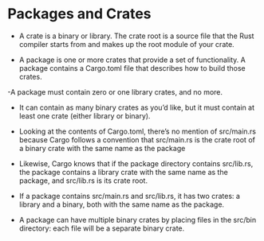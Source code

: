 # Packages and Crates

- A crate is a binary or library. The crate root is a source file that the Rust compiler starts from and makes up the root module of your crate. 

- A package is one or more crates that provide a set of functionality. A package contains a Cargo.toml file that describes how to build those crates.

-A package must contain zero or one library crates, and no more.

- It can contain as many binary crates as you’d like, but it must contain at least one crate (either library or binary).

- Looking at the contents of Cargo.toml, there’s no mention of src/main.rs because Cargo follows a convention that src/main.rs is the crate root of a binary crate with the same name as the package

-  Likewise, Cargo knows that if the package directory contains src/lib.rs, the package contains a library crate with the same name as the package, and src/lib.rs is its crate root.

- If a package contains src/main.rs and src/lib.rs, it has two crates: a library and a binary, both with the same name as the package. 

- A package can have multiple binary crates by placing files in the src/bin directory: each file will be a separate binary crate.

